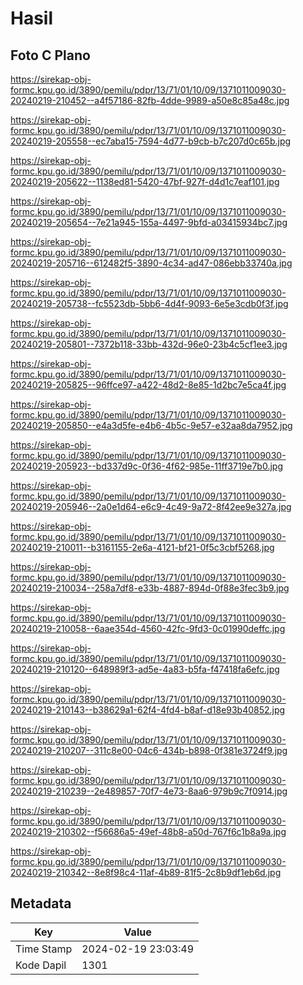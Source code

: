 # Hasil

## Foto C Plano

https://sirekap-obj-formc.kpu.go.id/3890/pemilu/pdpr/13/71/01/10/09/1371011009030-20240219-210452--a4f57186-82fb-4dde-9989-a50e8c85a48c.jpg

https://sirekap-obj-formc.kpu.go.id/3890/pemilu/pdpr/13/71/01/10/09/1371011009030-20240219-205558--ec7aba15-7594-4d77-b9cb-b7c207d0c65b.jpg

https://sirekap-obj-formc.kpu.go.id/3890/pemilu/pdpr/13/71/01/10/09/1371011009030-20240219-205622--1138ed81-5420-47bf-927f-d4d1c7eaf101.jpg

https://sirekap-obj-formc.kpu.go.id/3890/pemilu/pdpr/13/71/01/10/09/1371011009030-20240219-205654--7e21a945-155a-4497-9bfd-a03415934bc7.jpg

https://sirekap-obj-formc.kpu.go.id/3890/pemilu/pdpr/13/71/01/10/09/1371011009030-20240219-205716--612482f5-3890-4c34-ad47-086ebb33740a.jpg

https://sirekap-obj-formc.kpu.go.id/3890/pemilu/pdpr/13/71/01/10/09/1371011009030-20240219-205738--fc5523db-5bb6-4d4f-9093-6e5e3cdb0f3f.jpg

https://sirekap-obj-formc.kpu.go.id/3890/pemilu/pdpr/13/71/01/10/09/1371011009030-20240219-205801--7372b118-33bb-432d-96e0-23b4c5cf1ee3.jpg

https://sirekap-obj-formc.kpu.go.id/3890/pemilu/pdpr/13/71/01/10/09/1371011009030-20240219-205825--96ffce97-a422-48d2-8e85-1d2bc7e5ca4f.jpg

https://sirekap-obj-formc.kpu.go.id/3890/pemilu/pdpr/13/71/01/10/09/1371011009030-20240219-205850--e4a3d5fe-e4b6-4b5c-9e57-e32aa8da7952.jpg

https://sirekap-obj-formc.kpu.go.id/3890/pemilu/pdpr/13/71/01/10/09/1371011009030-20240219-205923--bd337d9c-0f36-4f62-985e-11ff3719e7b0.jpg

https://sirekap-obj-formc.kpu.go.id/3890/pemilu/pdpr/13/71/01/10/09/1371011009030-20240219-205946--2a0e1d64-e6c9-4c49-9a72-8f42ee9e327a.jpg

https://sirekap-obj-formc.kpu.go.id/3890/pemilu/pdpr/13/71/01/10/09/1371011009030-20240219-210011--b3161155-2e6a-4121-bf21-0f5c3cbf5268.jpg

https://sirekap-obj-formc.kpu.go.id/3890/pemilu/pdpr/13/71/01/10/09/1371011009030-20240219-210034--258a7df8-e33b-4887-894d-0f88e3fec3b9.jpg

https://sirekap-obj-formc.kpu.go.id/3890/pemilu/pdpr/13/71/01/10/09/1371011009030-20240219-210058--6aae354d-4560-42fc-9fd3-0c01990deffc.jpg

https://sirekap-obj-formc.kpu.go.id/3890/pemilu/pdpr/13/71/01/10/09/1371011009030-20240219-210120--648989f3-ad5e-4a83-b5fa-f47418fa6efc.jpg

https://sirekap-obj-formc.kpu.go.id/3890/pemilu/pdpr/13/71/01/10/09/1371011009030-20240219-210143--b38629a1-62f4-4fd4-b8af-d18e93b40852.jpg

https://sirekap-obj-formc.kpu.go.id/3890/pemilu/pdpr/13/71/01/10/09/1371011009030-20240219-210207--311c8e00-04c6-434b-b898-0f381e3724f9.jpg

https://sirekap-obj-formc.kpu.go.id/3890/pemilu/pdpr/13/71/01/10/09/1371011009030-20240219-210239--2e489857-70f7-4e73-8aa6-979b9c7f0914.jpg

https://sirekap-obj-formc.kpu.go.id/3890/pemilu/pdpr/13/71/01/10/09/1371011009030-20240219-210302--f56686a5-49ef-48b8-a50d-767f6c1b8a9a.jpg

https://sirekap-obj-formc.kpu.go.id/3890/pemilu/pdpr/13/71/01/10/09/1371011009030-20240219-210342--8e8f98c4-11af-4b89-81f5-2c8b9df1eb6d.jpg


## Metadata

| Key        | Value               |
| ---------- | ------------------- |
| Time Stamp | 2024-02-19 23:03:49 |
| Kode Dapil | 1301                |



